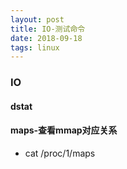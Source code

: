 ```yaml
---
layout: post
title: IO-测试命令
date: 2018-09-18
tags: linux
---
```



### IO

####  dstat

####  maps-查看mmap对应关系
- cat  /proc/1/maps
